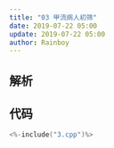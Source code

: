 ```yaml
---
title: "03 甲流病人初筛"
date: 2019-07-22 05:00
update: 2019-07-22 05:00
author: Rainboy
---
```


## 解析

## 代码

```c
<%-include("3.cpp")%>
```


